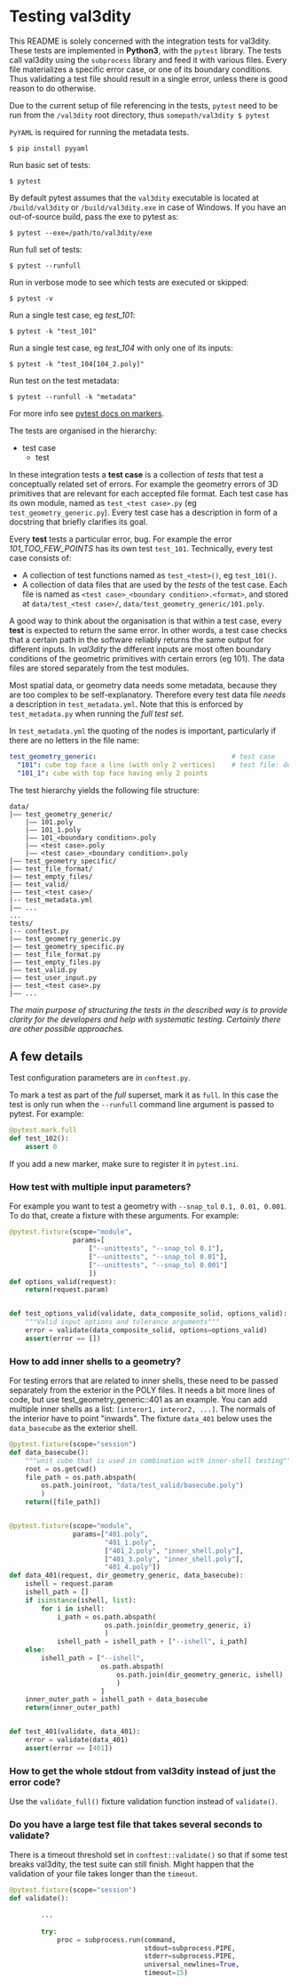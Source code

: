 # Testing val3dity

This README is solely concerned with the integration tests for val3dity. These tests are implemented in **Python3**, with the `pytest` library. The tests call val3dity using the `subprocess` library and feed it with various files. Every file materializes a specific error case, or one of its boundary conditions. Thus validating a test file should result in a single error, unless there is good reason to do otherwise.

Due to the current setup of file referencing in the tests, `pytest` need to be run from the `/val3dity` root directory, thus `somepath/val3dity $ pytest`

`PyYAML` is required for running the metadata tests.
```
$ pip install pyyaml
```

Run basic set of tests:
```
$ pytest
```

By default pytest assumes that the `val3dity` executable is located at `/build/val3dity` or `/build/val3dity.exe` in case of Windows. If you have an out-of-source build, pass the exe to pytest as:
```
$ pytest --exe=/path/to/val3dity/exe
```

Run full set of tests:
```
$ pytest --runfull
```

Run in verbose mode to see which tests are executed or skipped:
```
$ pytest -v
```

Run a single test case, eg *test_101*:
```
$ pytest -k "test_101"
```

Run a single test case, eg *test_104* with only one of its inputs:
```
$ pytest -k "test_104[104_2.poly]"
```

Run test on the test metadata:
```
$ pytest --runfull -k "metadata"
```


For more info see [pytest docs on markers](https://docs.pytest.org/en/latest/example/markers.html#marking-test-functions-and-selecting-them-for-a-run).

The tests are organised in the hierarchy:

+ test case
    + test

In these integration tests a **test case** is a collection of *tests* that test a conceptually related set of errors. For example the geometry errors of 3D primitives that are relevant for each accepted file format. Each test case has its own module, named as `test_<test case>.py` (eg `test_geometry_generic.py`). Every test case has a description in form of a docstring that briefly clarifies its goal.

Every **test** tests a particular error, bug. For example the error *101_TOO_FEW_POINTS* has its own test `test_101`. Technically, every test case consists of:

+ A collection of test functions named as `test_<test>()`, eg `test_101()`.
+ A collection of data files that are used by the *tests* of the test case. Each file is named as `<test case>_<boundary condition>.<format>`, and stored at `data/test_<test case>/`, `data/test_geometry_generic/101.poly`.

A good way to think about the organisation is that within a test case, every **test** is expected to return the same error. In other words, a test case checks that a certain path in the software reliably returns the same output for different inputs. In *val3dity* the different inputs are most often boundary conditions of the geometric primitives with certain errors (eg 101). The data files are stored separately from the test modules.

Most spatial data, or geometry data needs some metadata, because they are too complex to be self-explanatory. Therefore every test data file *needs* a description in `test_metadata.yml`. Note that this is enforced by `test_metadata.py` when running the *full test set*. 

In `test_metadata.yml` the quoting of the nodes is important, particularly if there are no letters in the file name:

```yaml
test_geometry_generic:                                  # test case
  "101": cube top face a line (with only 2 vertices)    # test file: description
  "101_1": cube with top face having only 2 points
```

The test hierarchy yields the following file structure:

```
data/
|–– test_geometry_generic/
    |–– 101.poly
    |–– 101_1.poly
    |–– 101_<boundary condition>.poly
    |–– <test case>.poly
    |–– <test case>_<boundary condition>.poly
|–– test_geometry_specific/
|–– test_file_format/
|–– test_empty_files/
|–– test_valid/
|–– test_<test case>/
|-- test_metadata.yml
|–– ...
...
tests/
|-- conftest.py
|–– test_geometry_generic.py
|–– test_geometry_specific.py
|–– test_file_format.py
|–– test_empty_files.py
|–– test_valid.py
|–– test_user_input.py
|–– test_<test case>.py
|–– ...
```

*The main purpose of structuring the tests in the described way is to provide clarity for the developers and help with systematic testing. Certainly there are other possible approaches.*

## A few details

Test configuration parameters are in `conftest.py`.

To mark a test as part of the *full* superset, mark it as `full`. In this case the test is only run when the `--runfull` command line argument is passed to pytest. For example:

```python
@pytest.mark.full
def test_102():
    assert 0
```

If you add a new marker, make sure to register it in `pytest.ini`.

### How test with multiple input parameters?

For example you want to test a geometry with `--snap_tol` `0.1, 0.01, 0.001`. To do that, create a fixture with these arguments. For example:

```python
@pytest.fixture(scope="module",
                params=[
                    ["--unittests", "--snap_tol 0.1"],
                    ["--unittests", "--snap_tol 0.01"],
                    ["--unittests", "--snap_tol 0.001"]
                    ])
def options_valid(request):
    return(request.param)


def test_options_valid(validate, data_composite_solid, options_valid):
    """Valid input options and tolerance arguments"""
    error = validate(data_composite_solid, options=options_valid)
    assert(error == [])
```

### How to add inner shells to a geometry?

For testing errors that are related to inner shells, these need to be passed separately from the exterior in the POLY files. It needs a bit more lines of code, but use test_geometry_generic::401 as an example. You can add multiple inner shells as a list: `[interor1, interor2, ...]`. The normals of the interior have to point "inwards". The fixture `data_401` below uses the `data_basecube` as the exterior shell.

```python
@pytest.fixture(scope="session")
def data_basecube():
    """unit cube that is used in combination with inner-shell testing"""
    root = os.getcwd()
    file_path = os.path.abspath(
        os.path.join(root, "data/test_valid/basecube.poly")
        )
    return([file_path])


@pytest.fixture(scope="module",
                params=["401.poly",
                        "401_1.poly",
                        ["401_2.poly", "inner_shell.poly"],
                        ["401_3.poly", "inner_shell.poly"],
                        "401_4.poly"])
def data_401(request, dir_geometry_generic, data_basecube):
    ishell = request.param
    ishell_path = []
    if isinstance(ishell, list):
        for i in ishell:
            i_path = os.path.abspath(
                        os.path.join(dir_geometry_generic, i)
                        )
            ishell_path = ishell_path + ["--ishell", i_path]
    else:
        ishell_path = ["--ishell",
                       os.path.abspath(
                           os.path.join(dir_geometry_generic, ishell)
                           )
                       ]
    inner_outer_path = ishell_path + data_basecube
    return(inner_outer_path)


def test_401(validate, data_401):
    error = validate(data_401)
    assert(error == [401])
```

### How to get the whole stdout from val3dity instead of just the error code?

Use the `validate_full()` fixture validation function instead of `validate()`.

### Do you have a large test file that takes several seconds to validate?

There is a timeout threshold set in `conftest::validate()` so that if some test breaks val3dity, the test suite can still finish. Might happen that the validation of your file takes longer than the `timeout`.

```python
@pytest.fixture(scope="session")
def validate():
        
        ...
        
        try:
            proc = subprocess.run(command,
                                  stdout=subprocess.PIPE,
                                  stderr=subprocess.PIPE,
                                  universal_newlines=True,
                                  timeout=15)
```



